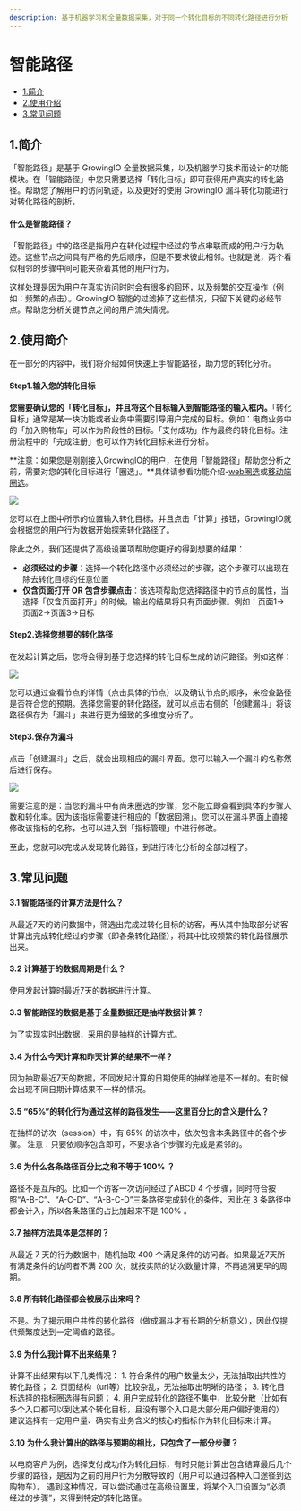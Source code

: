 ```yaml
---
description: 基于机器学习和全量数据采集，对于同一个转化目标的不同转化路径进行分析
---
```


# 智能路径

* [1.简介](pathfinder.md#1-jian-jie)
* [2.使用介绍](pathfinder.md#2-shi-yong-jian-jie)
* [3.常见问题](pathfinder.md#3-chang-jian-wen-ti)

## 1.简介

「智能路径」是基于 GrowingIO 全量数据采集，以及机器学习技术而设计的功能模块。在「智能路径」中您只需要选择「转化目标」即可获得用户真实的转化路径。帮助您了解用户的访问轨迹，以及更好的使用 GrowingIO 漏斗转化功能进行对转化路径的剖析。

#### 什么是智能路径？

「智能路径」中的路径是指用户在转化过程中经过的节点串联而成的用户行为轨迹。这些节点之间具有严格的先后顺序，但是不要求彼此相邻。也就是说，两个看似相邻的步骤中间可能夹杂着其他的用户行为。

这样处理是因为用户在真实访问时时会有很多的回环，以及频繁的交互操作（例如：频繁的点击）。GrowingIO 智能的过滤掉了这些情况，只留下关键的必经节点。帮助您分析关键节点之间的用户流失情况。

## 2.使用简介

在一部分的内容中，我们将介绍如何快速上手智能路径，助力您的转化分析。

#### Step1.输入您的转化目标 <a id="step1&#x8F93;&#x5165;&#x60A8;&#x7684;&#x8F6C;&#x5316;&#x76EE;&#x6807;"></a>

**您需要确认您的「转化目标」，并且将这个目标输入到智能路径的输入框内。**「转化目标」通常是某一块功能或者业务中需要引导用户完成的目标。例如：电商业务中的「加入购物车」可以作为阶段性的目标。「支付成功」作为最终的转化目标。注册流程中的「完成注册」也可以作为转化目标来进行分析。

**注意：如果您是刚刚接入GrowingIO的用户，在使用「智能路径」帮助您分析之前，需要对您的转化目标进行「圈选」。**具体请参看功能介绍-[web圈选](../data-definition/circle/web.md)或[移动端圈选](../data-definition/circle/app.md)。

![](https://docs.growingio.com/.gitbook/assets/1%20%284%29.png)

您可以在上图中所示的位置输入转化目标，并且点击「计算」按钮，GrowingIO就会根据您的用户行为数据开始探索转化路径了。

除此之外，我们还提供了高级设置项帮助您更好的得到想要的结果：

* **必须经过的步骤**：选择一个转化路径中必须经过的步骤，这个步骤可以出现在除去转化目标的任意位置
* **仅含页面打开 OR 包含步骤点击**：该选项帮助您选择路径中的节点的属性，当选择「仅含页面打开」的时候，输出的结果将只有页面步骤。例如：页面1-&gt;页面2-&gt;页面3-&gt;目标

#### Step2.选择您想要的转化路径 <a id="step2&#x9009;&#x62E9;&#x60A8;&#x60F3;&#x8981;&#x7684;&#x8F6C;&#x5316;&#x8DEF;&#x5F84;"></a>

在发起计算之后，您将会得到基于您选择的转化目标生成的访问路径。例如这样：

![](https://docs.growingio.com/.gitbook/assets/2%20%282%29.png)

您可以通过查看节点的详情（点击具体的节点）以及确认节点的顺序，来检查路径是否符合您的预期。选择您需要的转化路径，就可以点击右侧的「创建漏斗」将该路径保存为「漏斗」来进行更为细致的多维度分析了。

#### Step3.保存为漏斗 <a id="step3&#x4FDD;&#x5B58;&#x4E3A;&#x6F0F;&#x6597;"></a>

点击「创建漏斗」之后，就会出现相应的漏斗界面。您可以输入一个漏斗的名称然后进行保存。

![](https://docs.growingio.com/.gitbook/assets/3%20%281%29.png)

需要注意的是：当您的漏斗中有尚未圈选的步骤，您不能立即查看到具体的步骤人数和转化率。因为该指标需要进行相应的「数据回溯」。您可以在漏斗界面上直接修改该指标的名称，也可以进入到「指标管理」中进行修改。

至此，您就可以完成从发现转化路径，到进行转化分析的全部过程了。

## 3.常见问题

#### 3.1 智能路径的计算方法是什么？ <a id="1&#x667A;&#x80FD;&#x8DEF;&#x5F84;&#x7684;&#x8BA1;&#x7B97;&#x65B9;&#x6CD5;&#x662F;&#x4EC0;&#x4E48;&#xFF1F;"></a>

从最近7天的访问数据中，筛选出完成过转化目标的访客，再从其中抽取部分访客计算出完成转化经过的步骤（即各条转化路径），将其中比较频繁的转化路径展示出来。

#### 3.2 计算基于的数据周期是什么？ <a id="2&#x8BA1;&#x7B97;&#x57FA;&#x4E8E;&#x7684;&#x6570;&#x636E;&#x5468;&#x671F;&#x662F;&#x4EC0;&#x4E48;&#xFF1F;"></a>

使用发起计算时最近7天的数据进行计算。

#### 3.3 智能路径的数据是基于全量数据还是抽样数据计算？ <a id="3&#x667A;&#x80FD;&#x8DEF;&#x5F84;&#x7684;&#x6570;&#x636E;&#x662F;&#x57FA;&#x4E8E;&#x5168;&#x91CF;&#x6570;&#x636E;&#x8FD8;&#x662F;&#x62BD;&#x6837;&#x6570;&#x636E;&#x8BA1;&#x7B97;&#xFF1F;"></a>

为了实现实时出数据，采用的是抽样的计算方式。

#### 3.4 为什么今天计算和昨天计算的结果不一样？ <a id="4&#x4E3A;&#x4EC0;&#x4E48;&#x4ECA;&#x5929;&#x8BA1;&#x7B97;&#x548C;&#x6628;&#x5929;&#x8BA1;&#x7B97;&#x7684;&#x7ED3;&#x679C;&#x4E0D;&#x4E00;&#x6837;&#xFF1F;"></a>

因为抽取最近7天的数据，不同发起计算的日期使用的抽样池是不一样的。有时候会出现不同日期计算结果不一样的情况。

#### 3.5 “65%”的转化行为通过这样的路径发生——这里百分比的含义是什么？ <a id="565&#x7684;&#x8F6C;&#x5316;&#x884C;&#x4E3A;&#x901A;&#x8FC7;&#x8FD9;&#x6837;&#x7684;&#x8DEF;&#x5F84;&#x53D1;&#x751F;&#x2014;&#x2014;&#x8FD9;&#x91CC;&#x767E;&#x5206;&#x6BD4;&#x7684;&#x542B;&#x4E49;&#x662F;&#x4EC0;&#x4E48;&#xFF1F;"></a>

在抽样的访次（session）中，有 65% 的访次中，依次包含本条路径中的各个步骤。 注意：只要依顺序包含即可，不要求各个步骤的完成是紧邻的。

#### 3.6 为什么各条路径百分比之和不等于 100% ？ <a id="6&#x4E3A;&#x4EC0;&#x4E48;&#x5404;&#x6761;&#x8DEF;&#x5F84;&#x767E;&#x5206;&#x6BD4;&#x4E4B;&#x548C;&#x4E0D;&#x7B49;&#x4E8E;100&#xFF1F;"></a>

路径不是互斥的。比如一个访客一次访问经过了ABCD 4 个步骤，同时符合按照“A-B-C”、“A-C-D”、“A-B-C-D”三条路径完成转化的条件，因此在 3 条路径中都会计入，所以各条路径的占比加起来不是 100% 。

#### 3.7 抽样方法具体是怎样的？ <a id="7&#x62BD;&#x6837;&#x65B9;&#x6CD5;&#x5177;&#x4F53;&#x662F;&#x600E;&#x6837;&#x7684;&#xFF1F;"></a>

从最近 7 天的行为数据中，随机抽取 400 个满足条件的访问者。如果最近7天所有满足条件的访问者不满 200 次，就按实际的访次数量计算，不再追溯更早的周期。

#### 3.8 所有转化路径都会被展示出来吗？ <a id="8&#x6240;&#x6709;&#x8F6C;&#x5316;&#x8DEF;&#x5F84;&#x90FD;&#x4F1A;&#x88AB;&#x5C55;&#x793A;&#x51FA;&#x6765;&#x5417;&#xFF1F;"></a>

不是。为了揭示用户共性的转化路径（做成漏斗才有长期的分析意义），因此仅提供频繁度达到一定阈值的路径。

#### 3.9 为什么我计算不出来结果？ <a id="9&#x4E3A;&#x4EC0;&#x4E48;&#x6211;&#x8BA1;&#x7B97;&#x4E0D;&#x51FA;&#x6765;&#x7ED3;&#x679C;&#xFF1F;"></a>

计算不出结果有以下几类情况： 1. 符合条件的用户数量太少，无法抽取出共性的转化路径； 2. 页面结构（url等）比较杂乱，无法抽取出明晰的路径； 3. 转化目标选择的指标圈选得有问题； 4. 用户完成转化的路径不集中，比较分散（比如有多个入口都可以到达某个转化目标，且没有哪个入口是大部分用户偏好使用的） 建议选择有一定用户量、确实有业务含义的核心的指标作为转化目标来计算。

#### 3.10 为什么我计算出的路径与预期的相比，只包含了一部分步骤？ <a id="10&#x4E3A;&#x4EC0;&#x4E48;&#x6211;&#x8BA1;&#x7B97;&#x51FA;&#x7684;&#x8DEF;&#x5F84;&#x4E0E;&#x9884;&#x671F;&#x7684;&#x76F8;&#x6BD4;&#xFF0C;&#x53EA;&#x5305;&#x542B;&#x4E86;&#x4E00;&#x90E8;&#x5206;&#x6B65;&#x9AA4;&#xFF1F;"></a>

以电商客户为例，选择支付成功作为转化目标，有时只能计算出包含结算最后几个步骤的路径，是因为之前的用户行为分散导致的（用户可以通过各种入口途径到达购物车）。 遇到这种情况，可以尝试通过在高级设置里，将某个入口设置为“必须经过的步骤”，来得到特定的转化路径。

